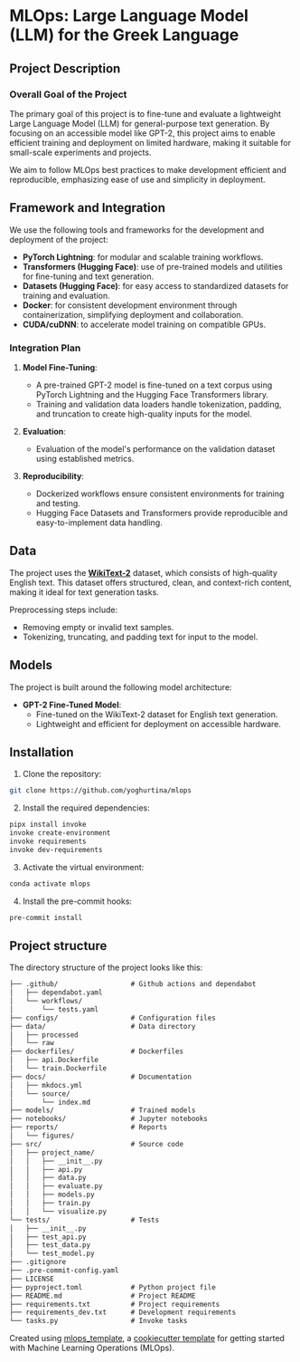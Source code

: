 # MLOps: Large Language Model (LLM) for the Greek Language

## Project Description

### Overall Goal of the Project
The primary goal of this project is to fine-tune and evaluate a 
lightweight Large Language Model (LLM) for general-purpose text generation. 
By focusing on an accessible model like GPT-2, this project aims to enable 
efficient training and deployment on limited hardware, 
making it suitable for small-scale experiments and projects.

We aim to follow MLOps best practices to make development efficient and reproducible,
emphasizing ease of use and simplicity in deployment.

## Framework and Integration

We use the following tools and frameworks for the development and deployment of the project:

- **PyTorch Lightning**: for modular and scalable training workflows.
- **Transformers (Hugging Face)**: use of pre-trained models and utilities for fine-tuning and text generation.
- **Datasets (Hugging Face)**: for easy access to standardized datasets for training and evaluation.
- **Docker**: for consistent development environment through containerization, simplifying deployment and collaboration.
- **CUDA/cuDNN**: to accelerate model training on compatible GPUs.

### Integration Plan

1. **Model Fine-Tuning**:  
   - A pre-trained GPT-2 model is fine-tuned on a text corpus using PyTorch Lightning and the Hugging Face Transformers library.
   - Training and validation data loaders handle tokenization, padding, and truncation to create high-quality inputs for the model.

2. **Evaluation**:  
   - Evaluation of the model's performance on the validation dataset using established metrics.

3. **Reproducibility**:  
   - Dockerized workflows ensure consistent environments for training and testing.
   - Hugging Face Datasets and Transformers provide reproducible and easy-to-implement data handling.

## Data

The project uses the [**WikiText-2**](https://huggingface.co/datasets/Salesforce/wikitext) dataset, 
which consists of high-quality English text. 
This dataset offers structured, clean, and context-rich content,
making it ideal for text generation tasks.

Preprocessing steps include:
- Removing empty or invalid text samples.
- Tokenizing, truncating, and padding text for input to the model.

## Models

The project is built around the following model architecture:

- **GPT-2 Fine-Tuned Model**:
  - Fine-tuned on the WikiText-2 dataset for English text generation.
  - Lightweight and efficient for deployment on accessible hardware.

## Installation

1. Clone the repository:
```bash
git clone https://github.com/yoghurtina/mlops
```
2. Install the required dependencies:
```bash
pipx install invoke
invoke create-environment
invoke requirements
invoke dev-requirements
```
3. Activate the virtual environment:
```bash
conda activate mlops
```
4. Install the pre-commit hooks:
```bash
pre-commit install
```

## Project structure

The directory structure of the project looks like this:
```txt
├── .github/                  # Github actions and dependabot
│   ├── dependabot.yaml
│   └── workflows/
│       └── tests.yaml
├── configs/                  # Configuration files
├── data/                     # Data directory
│   ├── processed
│   └── raw
├── dockerfiles/              # Dockerfiles
│   ├── api.Dockerfile
│   └── train.Dockerfile
├── docs/                     # Documentation
│   ├── mkdocs.yml
│   └── source/
│       └── index.md
├── models/                   # Trained models
├── notebooks/                # Jupyter notebooks
├── reports/                  # Reports
│   └── figures/
├── src/                      # Source code
│   ├── project_name/
│   │   ├── __init__.py
│   │   ├── api.py
│   │   ├── data.py
│   │   ├── evaluate.py
│   │   ├── models.py
│   │   ├── train.py
│   │   └── visualize.py
└── tests/                    # Tests
│   ├── __init__.py
│   ├── test_api.py
│   ├── test_data.py
│   └── test_model.py
├── .gitignore
├── .pre-commit-config.yaml
├── LICENSE
├── pyproject.toml            # Python project file
├── README.md                 # Project README
├── requirements.txt          # Project requirements
├── requirements_dev.txt      # Development requirements
└── tasks.py                  # Invoke tasks
```

Created using [mlops_template](https://github.com/SkafteNicki/mlops_template),
a [cookiecutter template](https://github.com/cookiecutter/cookiecutter) for getting
started with Machine Learning Operations (MLOps).
